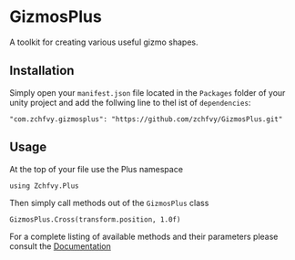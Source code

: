 # GizmosPlus
A toolkit for creating various useful gizmo shapes.


## Installation

Simply open your `manifest.json` file located in the `Packages` folder of your
unity project and add the follwing line to thel ist of `dependencies`:
```
"com.zchfvy.gizmosplus": "https://github.com/zchfvy/GizmosPlus.git"
```

## Usage

At the top of your file use the Plus namespace
```
using Zchfvy.Plus
```

Then simply call methods out of the `GizmosPlus` class
```
GizmosPlus.Cross(transform.position, 1.0f)
```

For a complete listing of available methods and their parameters please consult
the [Documentation](https://zchfvy.github.io/GizmosPlus/Documentation/html/classZchfvy_1_1Plus_1_1GizmosPlus.html)
